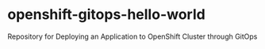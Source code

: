 # openshift-gitops-hello-world
Repository for Deploying an Application to OpenShift Cluster through GitOps
